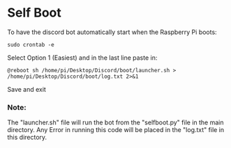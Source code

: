 # Self Boot
To have the discord bot automatically start when the Raspberry Pi boots:
```
sudo crontab -e
```
Select Option 1 (Easiest) and in the last line paste in:
```
@reboot sh /home/pi/Desktop/Discord/boot/launcher.sh > /home/pi/Desktop/Discord/boot/log.txt 2>&1
```
Save and exit
### Note:
The "launcher.sh" file will run the bot from the "selfboot.py" file in the main directory. Any Error in running this code will be placed in the "log.txt" file in this directory.